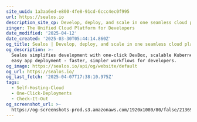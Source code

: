 ```yaml
---
site_uuid: 1a3aa6ed-e800-4fe8-91cd-6ccc4ec0f995
url: https://sealos.io
description_site_cp: Develop, deploy, and scale in one seamless cloud platform
zinger: The Unified Cloud Platform for Developers
date_modified: '2025-04-12'
date_created: '2025-03-30T05:44:14.860Z'
og_title: Sealos | Develop, deploy, and scale in one seamless cloud platform
og_description: >-
  Sealos simplifies development with one-click DevBox, scalable Kubernetes and
  easy app deployment - faster, simpler workflows for developers.
og_image: https://sealos.io/api/og/website/default
og_url: https://sealos.io/
og_last_fetch: '2025-04-07T17:38:10.975Z'
tags:
  - Self-Hosting-Cloud
  - One-Click-Deployments
  - Check-It-Out
og_screenshot_url: >-
  https://og-screenshots-prod.s3.amazonaws.com/1920x1080/80/false/21369819562632bbcc6cf432b04b371cb98be4782e96a5d861bf7c99301750cd.jpeg
---
```



















































